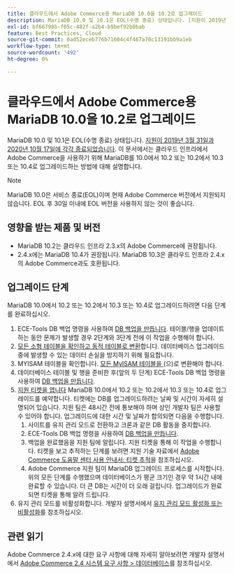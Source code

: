 ```yaml
---
title: 클라우드에서 Adobe Commerce용 MariaDB 10.0을 10.2로 업그레이드
description: MariaDB 10.0 및 10.1은 EOL(수명 종료) 상태입니다. [지원이 2019년 3월 31일 및 2020년 10월 17일에 각각 종료됨](https://endoflife.date/mariadb). 이 문서에서는 클라우드 인프라에서 Adobe Commerce을 사용하기 위해 MariaDB를 10.0에서 10.2 또는 10.2에서 10.3 또는 10.4로 업그레이드하는 방법에 대해 설명합니다.
exl-id: bf66798b-f05c-482f-a2b4-b9bef92b0bab
feature: Best Practices, Cloud
source-git-commit: 0ad52eceb776b71604c4f467a70c13191bb9a1eb
workflow-type: tm+mt
source-wordcount: '492'
ht-degree: 0%

---
```


# 클라우드에서 Adobe Commerce용 MariaDB 10.0을 10.2로 업그레이드

MariaDB 10.0 및 10.1은 EOL(수명 종료) 상태입니다. [지원이 2019년 3월 31일과 2020년 10월 17일에 각각 종료되었습니다](https://endoflife.date/mariadb). 이 문서에서는 클라우드 인프라에서 Adobe Commerce을 사용하기 위해 MariaDB를 10.0에서 10.2 또는 10.2에서 10.3 또는 10.4로 업그레이드하는 방법에 대해 설명합니다.

>[!NOTE]
>
>MariaDB 10.0은 서비스 종료(EOL)이며 현재 Adobe Commerce 버전에서 지원되지 않습니다. EOL 후 30일 이내에 EOL 버전을 사용하지 않는 것이 좋습니다.

## 영향을 받는 제품 및 버전

* MariaDB 10.2는 클라우드 인프라 2.3.x의 Adobe Commerce에 권장됩니다.
* 2.4.x에는 MariaDB 10.4가 권장됩니다. MariaDB 10.3은 클라우드 인프라 2.4.x의 Adobe Commerce과도 호환됩니다.

## 업그레이드 단계

MariaDB 10.0에서 10.2 또는 10.2에서 10.3 또는 10.4로 업그레이드하려면 다음 단계를 완료하십시오.

1. ECE-Tools DB 백업 명령을 사용하여 [DB 백업을 만듭니다](https://devdocs.magento.com/cloud/project/project-webint-snap.html#db-dump). 테이블/행을 업데이트하는 동안 문제가 발생할 경우 2단계와 3단계 전에 이 작업을 수행해야 합니다.
1. [모든 소형 테이블을 확인하고 동적 테이블로 변환](https://experienceleague.adobe.com/docs/commerce-operations/implementation-playbook/best-practices/maintenance/commerce-235-upgrade-prerequisites-mariadb.html)합니다. 데이터베이스 업그레이드 중에 발생할 수 있는 데이터 손실을 방지하기 위해 필요합니다.
1. MYISAM 테이블을 확인합니다. [모든 MyISAM 테이블을 ](https://experienceleague.adobe.com/docs/commerce-operations/implementation-playbook/best-practices/planning/database-on-cloud.html)(으)로 변환해야 합니다.
1. 데이터베이스 테이블 및 행을 준비한 후(앞의 두 단계) ECE-Tools DB 백업 명령을 사용하여 [DB 백업을 만듭니다](https://devdocs.magento.com/cloud/project/project-webint-snap.html#db-dump).
1. [지원 티켓을 엽니다](/help/help-center-guide/help-center/magento-help-center-user-guide.md#submit-ticket) MariaDB 10.0에서 10.2 또는 10.2에서 10.3 또는 10.4로 업그레이드를 예약합니다. 티켓에는 DB를 업그레이드하려는 날짜 및 시간이 자세히 설명되어 있습니다. 지원 팀은 48시간 전에 통보해야 하며 상인 개발자 팀은 사용할 수 있어야 합니다. 업그레이드에 대한 시간 및 날짜가 합의되면 다음을 수행합니다.
   1. 사이트를 유지 관리 모드로 전환하고 크론과 같은 DB 활동을 중지합니다.
   1. ECE-Tools DB 백업 명령을 사용하여 [DB 백업을 만듭니다](https://devdocs.magento.com/cloud/project/project-webint-snap.html#db-dump).
   1. 백업을 완료했음을 지원 팀에 알립니다. 지원 티켓을 통해 이 작업을 수행합니다. 티켓을 보고 추적하는 단계를 보려면 지원 기술 자료에서 [Adobe Commerce 도움말 센터 사용 안내서: 티켓 추적](/help/help-center-guide/help-center/magento-help-center-user-guide.md#track-tickets)을 참조하십시오.
   1. Adobe Commerce 지원 팀이 MariaDB 업그레이드 프로세스를 시작합니다. 위의 모든 단계를 수행했으며 데이터베이스가 평균 크기인 경우 약 1시간 내에 완료할 수 있습니다. 더 큰 DB는 시간이 더 오래 걸립니다. 업그레이드가 완료되면 티켓을 통해 알려 드립니다.
1. 유지 관리 모드를 비활성화합니다. 개발자 설명서에서 [유지 관리 모드 활성화 또는 비활성화](https://devdocs.magento.com/guides/v2.4/install-gde/install/cli/install-cli-subcommands-maint.html#instgde-cli-maint)를 참조하십시오.

## 관련 읽기

Adobe Commerce 2.4.x에 대한 요구 사항에 대해 자세히 알아보려면 개발자 설명서에서 [Adobe Commerce 2.4 시스템 요구 사항 > 데이터베이스](https://devdocs.magento.com/guides/v2.4/install-gde/system-requirements.html#database)를 참조하십시오.
